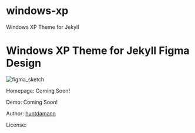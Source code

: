 # windows-xp
Windows XP Theme for Jekyll

# Windows XP Theme for Jekyll Figma Design

![figma_sketch]()

Homepage: Coming Soon!

Demo: Coming Soon!

Author: [huntdamann](https://github.com/huntdamann)

License: 
